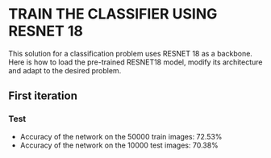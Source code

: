 # TRAIN THE CLASSIFIER USING RESNET 18

This solution for a classification problem uses RESNET 18 as a backbone. <br>
Here is how to load the pre-trained RESNET18 model, modify its architecture and adapt to the desired problem.

## First iteration
### Test
- Accuracy of the network on the 50000 train images: 72.53%
- Accuracy of the network on the 10000 test images: 70.38%
